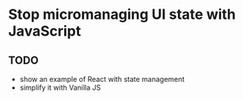 # Stop micromanaging UI state with JavaScript

## TODO
- show an example of React with state management
- simplify it with Vanilla JS
